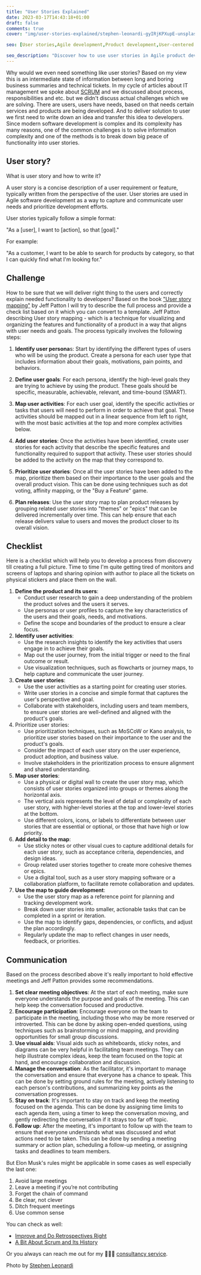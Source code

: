 ```yaml
---
title: "User Stories Explained"
date: 2023-03-17T14:43:18+01:00
draft: false
comments: true
cover: "img/user-stories-explained/stephen-leonardi-gyIRjKPXupE-unsplash.webp"

seo: [User stories,Agile development,Product development,User-centered design,Story mapping,Prioritization,Acceptance criteria,Product backlog,Scrum,Software development]

seo_description: "Discover how to use user stories in Agile product development with my comprehensive guide. Learn how to create effective user stories, prioritize them using story mapping and acceptance criteria, and use them to build a user-centered product. Explore the benefits of Agile development, Scrum, and the product backlog. Get practical tips and insights for improving your software development process with user stories and delivering value to your customers."
---
```


Why would we even need something like user stories? Based on my view this is an intermediate state of information between long and boring business summaries and technical tickets. In my cycle of articles about IT management we spoke about [SCRUM](/posts/a-bit-about-scrum-and-its-history/) and we discussed about process, responsibilities and etc. but we didn't discuss actual challenges which we are solving. There are users, users have needs, based on that needs certain services and products are being developed. And to deliver solution to user we first need to write down an idea and transfer this idea to developers. Since modern software development is complex and its complexity has many reasons, one of the common challenges is to solve information complexity and one of the methods is to break down big peace of functionality into user stories. 

## User story?

What is user story and how to write it?

A user story is a concise description of a user requirement or feature, typically written from the perspective of the user. User stories are used in Agile software development as a way to capture and communicate user needs and prioritize development efforts.

User stories typically follow a simple format:

"As a [user], I want to [action], so that [goal]."

For example:

"As a customer, I want to be able to search for products by category, so that I can quickly find what I'm looking for."


## Challenge

How to be sure that we will deliver right thing to the users and correctly explain needed functionality to developers? 
Based on the book ["User story mapping"](https://www.goodreads.com/book/show/22221112-user-story-mapping) by Jeff Patton I will try to describe the full process and provide a check list based on it which you can convert to a template. Jeff Patton describing User story mapping - which is a technique for visualizing and organizing the features and functionality of a product in a way that aligns with user needs and goals. The process typically involves the following steps:

1. **Identify user persona**s: Start by identifying the different types of users who will be using the product. Create a persona for each user type that includes information about their goals, motivations, pain points, and behaviors.

2. **Define user goals**: For each persona, identify the high-level goals they are trying to achieve by using the product. These goals should be specific, measurable, achievable, relevant, and time-bound (SMART).

3. **Map user activities**: For each user goal, identify the specific activities or tasks that users will need to perform in order to achieve that goal. These activities should be mapped out in a linear sequence from left to right, with the most basic activities at the top and more complex activities below.

4. **Add user stories**: Once the activities have been identified, create user stories for each activity that describe the specific features and functionality required to support that activity. These user stories should be added to the activity on the map that they correspond to.

5. **Prioritize user stories**: Once all the user stories have been added to the map, prioritize them based on their importance to the user goals and the overall product vision. This can be done using techniques such as dot voting, affinity mapping, or the "Buy a Feature" game.

6. **Plan releases**: Use the user story map to plan product releases by grouping related user stories into "themes" or "epics" that can be delivered incrementally over time. This can help ensure that each release delivers value to users and moves the product closer to its overall vision.

## Checklist

Here is a checklist which will help you to develop a process from discovery till creating a full picture. Time to time I'm quite getting tired of monitors and screens of laptops and sharing opinion with author to place all the tickets on physical stickers and place them on the wall. 

1. **Define the product and its users**:
    - Conduct user research to gain a deep understanding of the problem the product solves and the users it serves.
    - Use personas or user profiles to capture the key characteristics of the users and their goals, needs, and motivations.
    - Define the scope and boundaries of the product to ensure a clear focus.
2. **Identify user activities**:
    - Use the research insights to identify the key activities that users engage in to achieve their goals.
    - Map out the user journey, from the initial trigger or need to the final outcome or result.
    - Use visualization techniques, such as flowcharts or journey maps, to help capture and communicate the user journey.
3. **Create user stories**:
    - Use the user activities as a starting point for creating user stories.
    - Write user stories in a concise and simple format that captures the user's perspective and goal.
    - Collaborate with stakeholders, including users and team members, to ensure user stories are well-defined and aligned with the product's goals.
4. Prioritize user stories:
    - Use prioritization techniques, such as MoSCoW or Kano analysis, to prioritize user stories based on their importance to the user and the product's goals.
    - Consider the impact of each user story on the user experience, product adoption, and business value.
    - Involve stakeholders in the prioritization process to ensure alignment and shared understanding.
5. **Map user stories**:
    - Use a physical or digital wall to create the user story map, which consists of user stories organized into groups or themes along the horizontal axis.
    - The vertical axis represents the level of detail or complexity of each user story, with higher-level stories at the top and lower-level stories at the bottom.
    - Use different colors, icons, or labels to differentiate between user stories that are essential or optional, or those that have high or low priority.
6. **Add detail to the map**:
    - Use sticky notes or other visual cues to capture additional details for each user story, such as acceptance criteria, dependencies, and design ideas.
    - Group related user stories together to create more cohesive themes or epics.
    - Use a digital tool, such as a user story mapping software or a collaboration platform, to facilitate remote collaboration and updates.
7. **Use the map to guide development**:
    - Use the user story map as a reference point for planning and tracking development work.
    - Break down user stories into smaller, actionable tasks that can be completed in a sprint or iteration.
    - Use the map to identify gaps, dependencies, or conflicts, and adjust the plan accordingly.
    - Regularly update the map to reflect changes in user needs, feedback, or priorities.

## Communication 

Based on the process described above it's really important to hold effective meetings and Jeff Patton provides some recommendations.

1. **Set clear meeting objectives**: At the start of each meeting, make sure everyone understands the purpose and goals of the meeting. This can help keep the conversation focused and productive.
2. **Encourage participation**: Encourage everyone on the team to participate in the meeting, including those who may be more reserved or introverted. This can be done by asking open-ended questions, using techniques such as brainstorming or mind mapping, and providing opportunities for small group discussions.
3. **Use visual aids**: Visual aids such as whiteboards, sticky notes, and diagrams can be very helpful in facilitating team meetings. They can help illustrate complex ideas, keep the team focused on the topic at hand, and encourage collaboration and discussion.
4. **Manage the conversation**: As the facilitator, it's important to manage the conversation and ensure that everyone has a chance to speak. This can be done by setting ground rules for the meeting, actively listening to each person's contributions, and summarizing key points as the conversation progresses.
5. **Stay on track**: It's important to stay on track and keep the meeting focused on the agenda. This can be done by assigning time limits to each agenda item, using a timer to keep the conversation moving, and gently redirecting the conversation if it strays too far off topic.
6. **Follow up**: After the meeting, it's important to follow up with the team to ensure that everyone understands what was discussed and what actions need to be taken. This can be done by sending a meeting summary or action plan, scheduling a follow-up meeting, or assigning tasks and deadlines to team members.

But Elon Musk's rules might be applicable in some cases as well especially the last one: 

1. Avoid large meetings
2. Leave a meeting if you’re not contributing
3. Forget the chain of command
4. Be clear, not clever
5. Ditch frequent meetings
6. Use common sense


You can check as well:
- [Improve and Do Retrospectives Right](/posts/improve-and-do-retrospectives-right/)
- [A Bit About Scrum and Its History](/posts/a-bit-about-scrum-and-its-history/)

Or you always can reach me out for my 👨🏻‍💻 [consultancy service](/consulting/).

Photo by [Stephen Leonardi](https://unsplash.com/@stephenleo1982)
